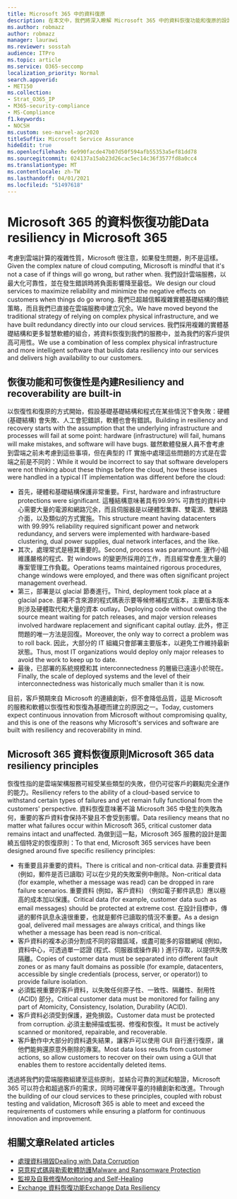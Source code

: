 ```yaml
---
title: Microsoft 365 中的資料復原
description: 在本文中，我們將深入瞭解 Microsoft 365 中的資料恢復功能和復原的設計和原則。
ms.author: robmazz
author: robmazz
manager: laurawi
ms.reviewer: sosstah
audience: ITPro
ms.topic: article
ms.service: O365-seccomp
localization_priority: Normal
search.appverid:
- MET150
ms.collection:
- Strat_O365_IP
- M365-security-compliance
- MS-Compliance
f1.keywords:
- NOCSH
ms.custom: seo-marvel-apr2020
titleSuffix: Microsoft Service Assurance
hideEdit: true
ms.openlocfilehash: 6e990facde47b07d50f594afb55353a5ef81dd78
ms.sourcegitcommit: 024137a15ab23d26cac5ec14c36f3577fd8a0cc4
ms.translationtype: MT
ms.contentlocale: zh-TW
ms.lasthandoff: 04/01/2021
ms.locfileid: "51497618"
---
```

# <a name="data-resiliency-in-microsoft-365"></a><span data-ttu-id="43296-103">Microsoft 365 的資料恢復功能</span><span class="sxs-lookup"><span data-stu-id="43296-103">Data resiliency in Microsoft 365</span></span>

<span data-ttu-id="43296-104">考慮到雲端計算的複雜性質，Microsoft 很注意，如果發生問題，則不是這樣。</span><span class="sxs-lookup"><span data-stu-id="43296-104">Given the complex nature of cloud computing, Microsoft is mindful that it's not a case of if things will go wrong, but rather when.</span></span> <span data-ttu-id="43296-105">我們設計雲端服務，以最大化可靠性，並在發生錯誤時將負面影響降至最低。</span><span class="sxs-lookup"><span data-stu-id="43296-105">We design our cloud services to maximize reliability and minimize the negative effects on customers when things do go wrong.</span></span> <span data-ttu-id="43296-106">我們已超越信賴複雜實體基礎結構的傳統策略，而且我們已直接在雲端服務中建立冗余。</span><span class="sxs-lookup"><span data-stu-id="43296-106">We have moved beyond the traditional strategy of relying on complex physical infrastructure, and we have built redundancy directly into our cloud services.</span></span> <span data-ttu-id="43296-107">我們採用複雜的實體基礎結構和更多智慧軟體的組合，將資料恢復到我們的服務中，並為我們的客戶提供高可用性。</span><span class="sxs-lookup"><span data-stu-id="43296-107">We use a combination of less complex physical infrastructure and more intelligent software that builds data resiliency into our services and delivers high availability to our customers.</span></span>

## <a name="resiliency-and-recoverability-are-built-in"></a><span data-ttu-id="43296-108">恢復功能和可恢復性是內建</span><span class="sxs-lookup"><span data-stu-id="43296-108">Resiliency and recoverability are built-in</span></span>

<span data-ttu-id="43296-109">以恢復性和復原的方式開始，假設基礎基礎結構和程式在某些情況下會失敗：硬體 (基礎結構) 會失敗、人工會犯錯誤，軟體也會有錯誤。</span><span class="sxs-lookup"><span data-stu-id="43296-109">Building in resiliency and recovery starts with the assumption that the underlying infrastructure and processes will fail at some point: hardware (infrastructure) will fail, humans will make mistakes, and software will have bugs.</span></span> <span data-ttu-id="43296-110">雖然軟體發展人員不會考慮到雲端之前未考慮到這些事項，但在典型的 IT 實施中處理這些問題的方式是在雲端之前是不同的：</span><span class="sxs-lookup"><span data-stu-id="43296-110">While it would be incorrect to say that software developers were not thinking about these things before the cloud, how these issues were handled in a typical IT implementation was different before the cloud:</span></span>

- <span data-ttu-id="43296-111">首先，硬體和基礎結構保護非常重要。</span><span class="sxs-lookup"><span data-stu-id="43296-111">First, hardware and infrastructure protections were significant.</span></span> <span data-ttu-id="43296-112">這種結構意味著具有99.99% 可靠性的資料中心需要大量的電源和網路冗余，而且伺服器是以硬體型集群、雙電源、雙網路介面，以及類似的方式實施。</span><span class="sxs-lookup"><span data-stu-id="43296-112">This structure meant having datacenters with 99.99% reliability required significant power and network redundancy, and servers were implemented with hardware-based clustering, dual power supplies, dual network interfaces, and the like.</span></span>
- <span data-ttu-id="43296-113">其次，處理常式是極其重要的。</span><span class="sxs-lookup"><span data-stu-id="43296-113">Second, process was paramount.</span></span> <span data-ttu-id="43296-114">運作小組維護嚴格的程式、對 windows 的變更所採用的工作，而且經常會產生大量的專案管理工作負載。</span><span class="sxs-lookup"><span data-stu-id="43296-114">Operations teams maintained rigorous procedures, change windows were employed, and there was often significant project management overhead.</span></span>
- <span data-ttu-id="43296-115">第三，部署是以 glacial 節奏進行。</span><span class="sxs-lookup"><span data-stu-id="43296-115">Third, deployment took place at a glacial pace.</span></span> <span data-ttu-id="43296-116">部署不含來源的程式碼表示要等候修補程式版本，主要版本版本則涉及硬體取代和大量的資本 outlay。</span><span class="sxs-lookup"><span data-stu-id="43296-116">Deploying code without owning the source meant waiting for patch releases, and major version releases involved hardware replacement and significant capital outlay.</span></span> <span data-ttu-id="43296-117">此外，修正問題的唯一方法是回復。</span><span class="sxs-lookup"><span data-stu-id="43296-117">Moreover, the only way to correct a problem was to roll back.</span></span> <span data-ttu-id="43296-118">因此，大部分的 IT 組織只會部署主要版本，以避免工作維持最新狀態。</span><span class="sxs-lookup"><span data-stu-id="43296-118">Thus, most IT organizations would deploy only major releases to avoid the work to keep up to date.</span></span>
- <span data-ttu-id="43296-119">最後，已部署的系統規模和其 interconnectedness 的層級已遠遠小於現在。</span><span class="sxs-lookup"><span data-stu-id="43296-119">Finally, the scale of deployed systems and the level of their interconnectedness was historically much smaller than it is now.</span></span>

<span data-ttu-id="43296-120">目前，客戶預期來自 Microsoft 的連續創新，但不會降低品質，這是 Microsoft 的服務和軟體以恢復性和恢復為基礎而建立的原因之一。</span><span class="sxs-lookup"><span data-stu-id="43296-120">Today, customers expect continuous innovation from Microsoft without compromising quality, and this is one of the reasons why Microsoft's services and software are built with resiliency and recoverability in mind.</span></span>

## <a name="microsoft-365-data-resiliency-principles"></a><span data-ttu-id="43296-121">Microsoft 365 資料恢復原則</span><span class="sxs-lookup"><span data-stu-id="43296-121">Microsoft 365 data resiliency principles</span></span>

<span data-ttu-id="43296-122">恢復性指的是雲端架構服務可經受某些類型的失敗，但仍可從客戶的觀點完全運作的能力。</span><span class="sxs-lookup"><span data-stu-id="43296-122">Resiliency refers to the ability of a cloud-based service to withstand certain types of failures and yet remain fully functional from the customers' perspective.</span></span> <span data-ttu-id="43296-123">資料恢復意味著不論 Microsoft 365 中發生的失敗為何，重要的客戶資料會保持不變且不會受到影響。</span><span class="sxs-lookup"><span data-stu-id="43296-123">Data resiliency means that no matter what failures occur within Microsoft 365, critical customer data remains intact and unaffected.</span></span> <span data-ttu-id="43296-124">為做到這一點，Microsoft 365 服務的設計是圍繞五個特定的恢復原則：</span><span class="sxs-lookup"><span data-stu-id="43296-124">To that end, Microsoft 365 services have been designed around five specific resiliency principles:</span></span>

- <span data-ttu-id="43296-125">有重要且非重要的資料。</span><span class="sxs-lookup"><span data-stu-id="43296-125">There is critical and non-critical data.</span></span> <span data-ttu-id="43296-126">非重要資料 (例如，郵件是否已讀取) 可以在少見的失敗案例中刪除。</span><span class="sxs-lookup"><span data-stu-id="43296-126">Non-critical data (for example, whether a message was read) can be dropped in rare failure scenarios.</span></span> <span data-ttu-id="43296-127">重要資料 (例如，客戶資料) （例如電子郵件訊息）應以極高的成本加以保護。</span><span class="sxs-lookup"><span data-stu-id="43296-127">Critical data (for example, customer data such as email messages) should be protected at extreme cost.</span></span> <span data-ttu-id="43296-128">在設計目標中，傳遞的郵件訊息永遠很重要，也就是郵件已讀取的情況不重要。</span><span class="sxs-lookup"><span data-stu-id="43296-128">As a design goal, delivered mail messages are always critical, and things like whether a message has been read is non-critical.</span></span>
- <span data-ttu-id="43296-129">客戶資料的複本必須分割成不同的容錯區域，或盡可能多的容錯網域 (例如，資料中心，可透過單一認證 (程式、伺服器或操作員) ) 進行存取，以提供失敗隔離。</span><span class="sxs-lookup"><span data-stu-id="43296-129">Copies of customer data must be separated into different fault zones or as many fault domains as possible (for example, datacenters, accessible by single credentials (process, server, or operator)) to provide failure isolation.</span></span> 
- <span data-ttu-id="43296-130">必須監視重要的客戶資料，以失敗任何原子性、一致性、隔離性、耐用性 (ACID) 部分。</span><span class="sxs-lookup"><span data-stu-id="43296-130">Critical customer data must be monitored for failing any part of Atomicity, Consistency, Isolation, Durability (ACID).</span></span>
- <span data-ttu-id="43296-131">客戶資料必須受到保護，避免損毀。</span><span class="sxs-lookup"><span data-stu-id="43296-131">Customer data must be protected from corruption.</span></span> <span data-ttu-id="43296-132">必須主動掃描或監視、修復和恢復。</span><span class="sxs-lookup"><span data-stu-id="43296-132">It must be actively scanned or monitored, repairable, and recoverable.</span></span>
- <span data-ttu-id="43296-133">客戶動作中大部分的資料遺失結果，讓客戶可以使用 GUI 自行進行復原，讓他們能夠還原意外刪除的專案。</span><span class="sxs-lookup"><span data-stu-id="43296-133">Most data loss results from customer actions, so allow customers to recover on their own using a GUI that enables them to restore accidentally deleted items.</span></span>

<span data-ttu-id="43296-134">透過將我們的雲端服務組建至這些原則，並結合可靠的測試和驗證，Microsoft 365 可以符合和超過客戶的需求，同時可確保平臺的持續創新和改進。</span><span class="sxs-lookup"><span data-stu-id="43296-134">Through the building of our cloud services to these principles, coupled with robust testing and validation, Microsoft 365 is able to meet and exceed the requirements of customers while ensuring a platform for continuous innovation and improvement.</span></span>

## <a name="related-articles"></a><span data-ttu-id="43296-135">相關文章</span><span class="sxs-lookup"><span data-stu-id="43296-135">Related articles</span></span>

- [<span data-ttu-id="43296-136">處理資料損毀</span><span class="sxs-lookup"><span data-stu-id="43296-136">Dealing with Data Corruption</span></span>](assurance-dealing-with-data-corruption.md)
- [<span data-ttu-id="43296-137">惡意程式碼與勒索軟體防護</span><span class="sxs-lookup"><span data-stu-id="43296-137">Malware and Ransomware Protection</span></span>](assurance-malware-and-ransomware-protection.md)
- [<span data-ttu-id="43296-138">監視及自我修復</span><span class="sxs-lookup"><span data-stu-id="43296-138">Monitoring and Self-Healing</span></span>](assurance-monitoring-and-self-healing.md)
- [<span data-ttu-id="43296-139">Exchange 資料恢復功能</span><span class="sxs-lookup"><span data-stu-id="43296-139">Exchange Data Resiliency</span></span>](assurance-exchange-data-resiliency.md)
